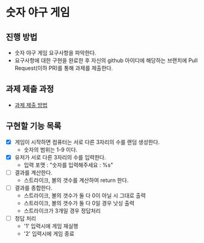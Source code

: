 # 숫자 야구 게임
## 진행 방법
* 숫자 야구 게임 요구사항을 파악한다.
* 요구사항에 대한 구현을 완료한 후 자신의 github 아이디에 해당하는 브랜치에 Pull Request(이하 PR)를 통해 과제를 제출한다.

## 과제 제출 과정
* [과제 제출 방법](https://github.com/next-step/nextstep-docs/tree/master/ent-precourse)

## 구현할 기능 목록

- [x] 게임이 시작하면 컴퓨터는 서로 다른 3자리의 수를 랜덤 생성한다.
  - 숫자의 범위는 1-9 이다.
- [x] 유저가 서로 다른 3자리의 수를 입력한다.
  - 입력 포맷 : "숫자를 입력해주세요 : %s"
- [ ] 결과를 계산한다.
  - 스트라이크, 볼의 갯수를 계산하여 return 한다.
- [ ] 결과를 종합한다.
  - 스트라이크, 볼의 갯수가 둘 다 0이 아닐 시 그대로 출력
  - 스트라이크, 볼의 갯수가 둘 다 0일 경우 낫싱 출력
  - 스트라이크가 3개일 경우 정답처리
- [ ] 정답 처리
  - '1' 입력시에 게임 재실행
  - '2' 입력시에 게임 종료
